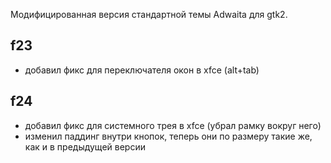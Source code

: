 Модифицированная версия стандартной темы Adwaita для gtk2.

## f23

* добавил фикс для переключателя окон в xfce (alt+tab)


## f24 

* добавил фикс для системного трея в xfce (убрал рамку вокруг него)
* изменил паддинг внутри кнопок, теперь они по размеру такие же, как и в
  предыдущей версии
